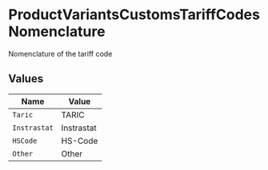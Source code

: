 # ProductVariantsCustomsTariffCodesNomenclature

Nomenclature of the tariff code


## Values

| Name         | Value        |
| ------------ | ------------ |
| `Taric`      | TARIC        |
| `Instrastat` | Instrastat   |
| `HSCode`     | HS-Code      |
| `Other`      | Other        |